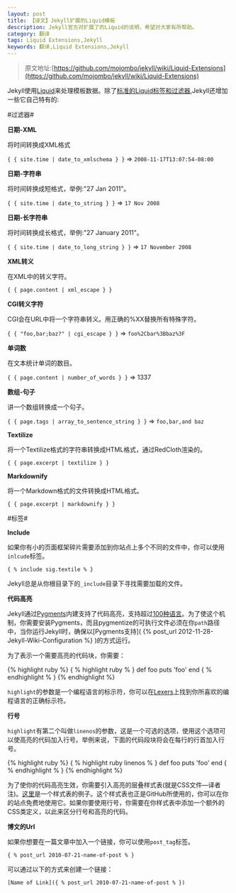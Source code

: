 ```yaml
---
layout: post
title: 【译文】Jekyll扩展的Liquid模板
description: Jekyll官方对扩展了的Liquid的说明，希望对大家有所帮助。
category: 翻译
tags: Liquid Extensions,Jekyll
keywords: 翻译,Liquid Extensions,Jekyll
---
```


> 原文地址:[https://github.com/mojombo/jekyll/wiki/Liquid-Extensions](https://github.com/mojombo/jekyll/wiki/Liquid-Extensions)

Jekyll使用[Liquid](http://liquidmarkup.org/)来处理模板数据。除了[标准的Liquid标签和过滤器](https://github.com/shopify/liquid/wiki/liquid-for-designers),Jekyll还增加一些它自己特有的:

#过滤器#

**日期-XML**

将时间转换成XML格式

`{ { site.time | date_to_xmlschema } }` => `2008-11-17T13:07:54-08:00`

**日期-字符串**

将时间转换成短格式，举例:"27 Jan 2011"。

`{ { site.time | date_to_string } }` => `17 Nov 2008`

**日期-长字符串**

将时间转换成长格式，举例:"27 January 2011"。

`{ { site.time | date_to_long_string } }` => `17 November 2008`

**XML转义**

在XML中的转义字符。

`{ { page.content | xml_escape } }`

**CGI转义字符**

CGI会在URL中将一个字符串转义。用正确的%XX替换所有特殊字符。

`{ { "foo,bar;baz?" | cgi_escape } }` => `foo%2Cbar%3Bbaz%3F`

**单词数**

在文本统计单词的数目。

`{ { page.content | number_of_words } }` => 1337

**数组-句子**

讲一个数组转换成一个句子。

`{ { page.tags | array_to_sentence_string } }` => `foo,bar,and baz`

**Textilize**

将一个Textilize格式的字符串转换成HTML格式，通过RedCloth渲染的。

`{ { page.excerpt | textilize } }`

**Markdownify**

将一个Markdown格式的文件转换成HTML格式。

`{ { page.excerpt | markdownify } }`

#标签#

**Include**

如果你有小的页面框架碎片需要添加到你站点上多个不同的文件中，你可以使用`inlcude`标签。

`{ % include sig.textile % }`

Jekyll总是从你根目录下的`_include`目录下寻找需要加载的文件。

**代码高亮**

Jekyll通过[Pygments](http://pygments.org/)内建支持了代码高亮，支持超过[100种语言](http://pygments.org/languages/)。为了使这个机制，你需要安装Pygments，而且pygmentize的可执行文件必须在你`path`路径中，当你运行Jekyll时，确保以[Pygments支持]( {% post_url 2012-11-28-Jekyll-Wiki-Configuration %} )的方式运行。

为了表示一个需要高亮的代码块，你需要：

{% highlight ruby %}
{ % highlight ruby % }
def foo
	puts 'foo'
end
{ % endhighlight % }
{% endhighlight %}


`highlight`的参数是一个编程语言的标示符，你可以在[Lexers](http://pygments.org/docs/lexers/)上找到你所喜欢的编程语言的正确标示符。

**行号**

`highlight`有第二个叫做`linenos`的参数，这是一个可选的选项，使用这个选项可以使高亮的代码加入行号。举例来说，下面的代码段块将会在每行的行首加入行号。

{% highlight ruby %}
{ % highlight ruby linenos % }
def foo
	puts 'foo'
end
{ % endhighlight % }
{% endhighlight %}

为了使你的代码高亮生效，你需要引入高亮的层叠样式表(就是CSS文件—译者注)。[这里](http://github.com/mojombo/tpw/tree/master/css/syntax.css)是一个样式表的例子。这个样式表也正是GitHub所使用的，你可以在你的站点免费地使用它。如果你要使用行号，你需要在你样式表中添加一个额外的CSS类定义，以此来区分行号和高亮的代码。

**博文的Url**

如果你想要在一篇文章中加入一个链接，你可以使用`post_tag`标签。

`{ % post_url 2010-07-21-name-of-post % }`

可以通过以下的方式来创建一个链接：

`[Name of Link]({ % post_url 2010-07-21-name-of-post % })`

